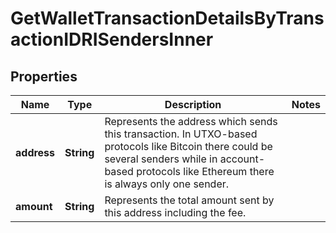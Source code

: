 

# GetWalletTransactionDetailsByTransactionIDRISendersInner


## Properties

| Name | Type | Description | Notes |
|------------ | ------------- | ------------- | -------------|
|**address** | **String** | Represents the address which sends this transaction. In UTXO-based protocols like Bitcoin there could be several senders while in account-based protocols like Ethereum there is always only one sender. |  |
|**amount** | **String** | Represents the total amount sent by this address including the fee. |  |



